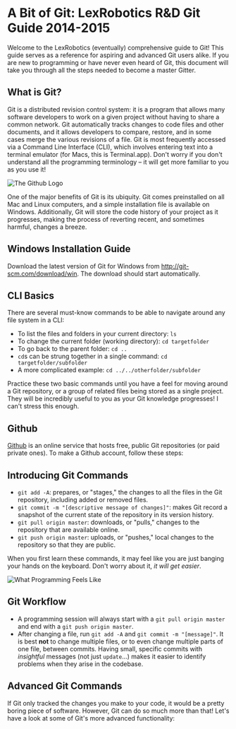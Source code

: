 A Bit of Git: LexRobotics R&D Git Guide 2014-2015
=================================================

Welcome to the LexRobotics (eventually) comprehensive guide to Git! This guide 
serves as a reference for aspiring and advanced Git users alike. If you are new 
to programming or have never even heard of Git, this document will take you 
through all the steps needed to become a master Gitter.

What is Git?
------------

Git is a distributed revision control system: it is a program that allows many
software developers to work on a given project without having to share a common
network. Git automatically tracks changes to code files and other documents,
and it allows developers to compare, restore, and in some cases merge the
various revisions of a file. Git is most frequently accessed via a Command Line
Interface (CLI), which involves entering text into a terminal emulator (for
Macs, this is Terminal.app). Don't worry if you don't understand all the
programming terminology – it will get more familiar to you as you use it!

![The Github Logo](http://romain.therrat.fr/wp-content/plugins/better-github-widget/octocat.png)

One of the major benefits of Git is its ubiquity. Git comes preinstalled on all
Mac and Linux computers, and a simple installation file is available on
Windows. Additionally, Git will store the code history of your project as it
progresses, making the process of reverting recent, and sometimes harmful,
changes a breeze.

Windows Installation Guide
--------------------------

Download the latest version of Git for Windows from 
<http://git-scm.com/download/win>. The download should start automatically.

CLI Basics
----------

There are several must-know commands to be able to navigate around any file
system in a CLI:

- To list the files and folders in your current directory: `ls`
- To change the current folder (working directory): `cd targetfolder`
- To go back to the parent folder: `cd ..`
- `cd`s can be strung together in a single command: `cd
  targetfolder/subfolder`
- A more complicated example: `cd ../../otherfolder/subfolder`

Practice these two basic commands until you have a feel for moving around a Git
repository, or a group of related files being stored as a single project. They
will be incredibly useful to you as your Git knowledge progresses! I can't
stress this enough.

Github
------

[Github](https://github.com/) is an online service that hosts free, public Git
repositories (or paid private ones). To make a Github account, follow these
steps:

Introducing Git Commands
------------------------

- `git add -A`: prepares, or "stages," the changes to all the files in the Git
  repository, including added or removed files.
- `git commit -m "[descriptive message of changes]"`: makes Git record a
  snapshot of the current state of the repository in its version history.
- `git pull origin master`: downloads, or "pulls," changes to the repository
  that are available online.
- `git push origin master`: uploads, or "pushes," local changes to the
  repository so that they are public.

When you first learn these commands, it may feel like you are just banging your
hands on the keyboard. Don't worry about it, _it will get easier_.

![What Programming Feels Like](http://www.cs.cmu.edu/~cangiuli/img/angry.gif)

Git Workflow
------------

- A programming session will always start with a `git pull origin master` and
  end with a `git push origin master`.
- After changing a file, run `git add -A` and `git commit -m "[message]"`. It
  is best __not__ to change multiple files, or to even change multiple parts of
  one file, between commits. Having small, specific commits with _insightful_
  messages (not just `update`...) makes it easier to identify problems when
  they arise in the codebase.

Advanced Git Commands
---------------------

If Git only tracked the changes you make to your code, it would be a pretty
boring piece of software. However, Git can do so much more than that! Let's
have a look at some of Git's more advanced functionality:
